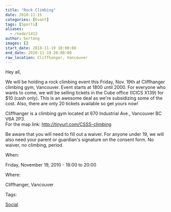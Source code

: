 ```yaml
---
title: "Rock Climbing"
date: 2010-11-15
categories: [Event]
tags: [Sports]
aliases:
  - /node/1413
author: bertong
images: []
start_date: 2010-11-19 18:00:00
end_date: 2010-11-19 20:00:00
raw_location: Cliffhanger, Vancouver
---
```


Hey all,

We will be holding a rock climbing event this Friday, Nov. 19th at Cliffhanger climbing gym, Vancouver. Event starts at 1800 until 2000. For everyone who wants to come, we will be selling tickets in the Cube office (ICICS X139) for $10 (cash only). This is an awesome deal as we're subsidizing some of the cost. Also, there are only 20 tickets available so get yours now!

Cliffhanger is a climbing gym located at 670 Industrial Ave., Vancouver BC V6A 2P3. \
For the map link: http://tinyurl.com/CSSS-climbing

Be aware that you will need to fill out a waiver. For anyone under 19, we will also need your parent or guardian's signature on the consent form. No waiver, no climbing, period.

When:

Friday, November 19, 2010 - 18:00 to 20:00

Where:

Cliffhanger, Vancouver

Tags:

[Social](/social)

